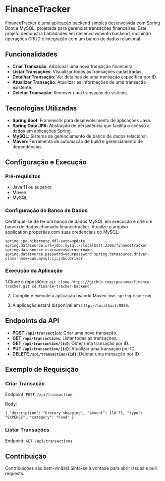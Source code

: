 # FinanceTracker
FinanceTracker é uma aplicação backend simples desenvolvida com Spring Boot e MySQL, projetada para gerenciar transações financeiras. Este projeto demonstra habilidades em desenvolvimento backend, incluindo operações CRUD e integração com um banco de dados relacional.

## Funcionalidades
- **Criar Transação**: Adicionar uma nova transação financeira.
- **Listar Transações**: Visualizar todas as transações cadastradas.
- **Detalhar Transação**: Ver detalhes de uma transação específica por ID.
- **Atualizar Transação**: Atualizar as informações de uma transação existente.
- **Deletar Transação**: Remover uma transação do sistema.

## Tecnologias Utilizadas
- **Spring Boot**: Framework para desenvolvimento de aplicações Java.
- **Spring Data JPA**: Abstração de persistência que facilita o acesso a dados em aplicações Spring.
- **MySQL**: Sistema de gerenciamento de banco de dados relacional.
- **Maven**: Ferramenta de automação de build e gerenciamento de dependências.

## Configuração e Execução
### Pré-requisitos
- Java 11 ou superior
- Maven
- MySQL

### Configuração do Banco de Dados
Certifique-se de ter um banco de dados MySQL em execução e crie um banco de dados chamado financetracker. Atualize o arquivo application.properties com suas credenciais do MySQL:

`spring.jpa.hibernate.ddl-auto=update
spring.datasource.url=jdbc:mysql://localhost:3306/financetracker
spring.datasource.username=yourusername
spring.datasource.password=yourpassword
spring.datasource.driver-class-name=com.mysql.cj.jdbc.Driver`

### Execução da Aplicação
1.Clone o repositório:
`git clone https://github.com/rpcanova/finance-tracker.git
cd finance-tracker-backend`

2. Compile e execute a aplicação usando Maven:
`mvn spring-boot:run`

3. A aplicação estará disponível em `http://localhost/8080`.

## Endpoints da API
- **POST `/api/transaction`**: Criar uma nova transação.
- **GET `/api/transactions`**: Listar todas as transações.
- **GET `/api/transaction/{id}`**: Obter uma transação por ID.
- **PUT `/api/transaction/{id}`**: Atualizar uma transação por ID.
- **DELETE `/api/transaction/{id}`**: Deletar uma transação por ID.

## Exemplo de Requisição
### Criar Transação
Endpoint: `POST /api/transaction`

Body:

`{
    "description": "Grocery shopping",
    "amount": 150.75,
    "type": "EXPENSE",
    "category": "Food"
}`

### Listar Transações
Endpoint: `GET /api/transactions`

## Contribuição
Contribuições são bem-vindas! Sinta-se à vontade para abrir issues e pull requests.
